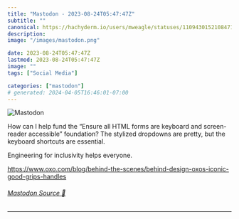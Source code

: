```yaml
---
title: "Mastodon - 2023-08-24T05:47:47Z"
subtitle: ""
canonical: https://hachyderm.io/users/mweagle/statuses/110943015210847132
description:
image: "/images/mastodon.png"

date: 2023-08-24T05:47:47Z
lastmod: 2023-08-24T05:47:47Z
image: ""
tags: ["Social Media"]

categories: ["mastodon"]
# generated: 2024-04-05T16:46:01-07:00
---
```

![Mastodon](/images/mastodon.png)

<p>How can I help fund the “Ensure all HTML forms are keyboard and screen-reader accessible” foundation? The stylized dropdowns are pretty, but the keyboard shortcuts are essential. </p><p>Engineering for inclusivity helps everyone. </p><p><a href="https://www.oxo.com/blog/behind-the-scenes/behind-design-oxos-iconic-good-grips-handles" target="_blank" rel="nofollow noopener noreferrer" translate="no"><span class="invisible">https://www.</span><span class="ellipsis">oxo.com/blog/behind-the-scenes</span><span class="invisible">/behind-design-oxos-iconic-good-grips-handles</span></a></p>


###### [Mastodon Source 🐘](https://hachyderm.io/@mweagle/110943015210847132)

___
